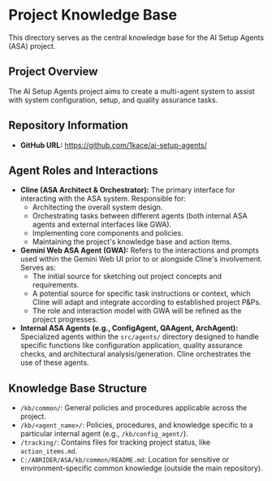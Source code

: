 # Project Knowledge Base

This directory serves as the central knowledge base for the AI Setup Agents (ASA) project.

## Project Overview

The AI Setup Agents project aims to create a multi-agent system to assist with system configuration, setup, and quality assurance tasks.

## Repository Information

*   **GitHub URL:** https://github.com/1kace/ai-setup-agents/

## Agent Roles and Interactions

*   **Cline (ASA Architect & Orchestrator):** The primary interface for interacting with the ASA system. Responsible for:
    *   Architecting the overall system design.
    *   Orchestrating tasks between different agents (both internal ASA agents and external interfaces like GWA).
    *   Implementing core components and policies.
    *   Maintaining the project's knowledge base and action items.
*   **Gemini Web ASA Agent (GWA):** Refers to the interactions and prompts used within the Gemini Web UI prior to or alongside Cline's involvement. Serves as:
    *   The initial source for sketching out project concepts and requirements.
    *   A potential source for specific task instructions or context, which Cline will adapt and integrate according to established project P&Ps.
    *   The role and interaction model with GWA will be refined as the project progresses.
*   **Internal ASA Agents (e.g., ConfigAgent, QAAgent, ArchAgent):** Specialized agents within the `src/agents/` directory designed to handle specific functions like configuration application, quality assurance checks, and architectural analysis/generation. Cline orchestrates the use of these agents.

## Knowledge Base Structure

*   `/kb/common/`: General policies and procedures applicable across the project.
*   `/kb/<agent_name>/`: Policies, procedures, and knowledge specific to a particular internal agent (e.g., `/kb/config_agent/`).
*   `/tracking/`: Contains files for tracking project status, like `action_items.md`.
*   `C:/ABRIDER/ASA/kb/common/README.md`: Location for sensitive or environment-specific common knowledge (outside the main repository).
